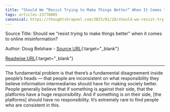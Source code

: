```yaml
---
title: "Should We “Resist Trying to Make Things Better” When It Comes to Online Misinformation? (465083078)"
tags: articles-23778005
canonical: https://thoughtshrapnel.com/2023/01/28/should-we-resist-trying-to-make-things-better-when-it-comes-to-online-misinformation/
---
```


Source Title: Should we “resist trying to make things better” when it comes to online misinformation?

Author: Doug Belshaw - [Source URL](https://thoughtshrapnel.com/2023/01/28/should-we-resist-trying-to-make-things-better-when-it-comes-to-online-misinformation/){:target="_blank"}

[Readwise URL](https://readwise.io/open/465083078){:target="_blank"}

---

The fundamental problem is that there’s a fundamental disagreement inside people’s heads — that people are inconsistent on what responsibility they believe information intermediaries should have for making society better. People generally believe that if something is against their side, that the platforms have a huge responsibility. And if something is on their side, [the platforms] should have no responsibility. It’s extremely rare to find people who are consistent in this.
